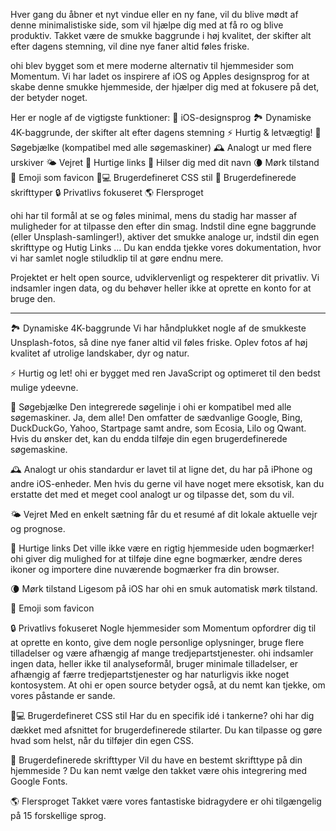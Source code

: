 Hver gang du åbner et nyt vindue eller en ny fane, vil du blive mødt af denne minimalistiske side, som vil hjælpe dig med at få ro og blive produktiv. Takket være de smukke baggrunde i høj kvalitet, der skifter alt efter dagens stemning, vil dine nye faner altid føles friske.

ohi blev bygget som et mere moderne alternativ til hjemmesider som Momentum. Vi har ladet os inspirere af iOS og Apples designsprog for at skabe denne smukke hjemmeside, der hjælper dig med at fokusere på det, der betyder noget.

Her er nogle af de vigtigste funktioner:
🍏 iOS-designsprog
🏞 Dynamiske 4K-baggrunde, der skifter alt efter dagens stemning
⚡️ Hurtig & letvægtig!
🔎 Søgebjælke (kompatibel med alle søgemaskiner)
🕰 Analogt ur med flere urskiver
🌤 Vejret
🔗 Hurtige links
👋 Hilser dig med dit navn
🌘 Mørk tilstand
🥖 Emoji som favicon
🧑💻 Brugerdefineret CSS stil
📝 Brugerdefinerede skrifttyper
🔒 Privatlivs fokuseret
🌎 Flersproget

ohi har til formål at se og føles minimal, mens du stadig har masser af muligheder for at tilpasse den efter din smag. Indstil dine egne baggrunde (eller Unsplash-samlinger!), aktiver det smukke analoge ur, indstil din egen skrifttype og Hutig Links ... Du kan endda tjekke vores dokumentation, hvor vi har samlet nogle stiludklip til at gøre endnu mere.

Projektet er helt open source, udviklervenligt og respekterer dit privatliv. Vi indsamler ingen data, og du behøver heller ikke at oprette en konto for at bruge den.

---

🏞 Dynamiske 4K-baggrunde
Vi har håndplukket nogle af de smukkeste Unsplash-fotos, så dine nye faner altid vil føles friske. Oplev fotos af høj kvalitet af utrolige landskaber, dyr og natur.

⚡️ Hurtig og let!
ohi er bygget med ren JavaScript og optimeret til den bedst mulige ydeevne.

🔎 Søgebjælke
Den integrerede søgelinje i ohi er kompatibel med alle søgemaskiner. Ja, dem alle! Den omfatter de sædvanlige Google, Bing, DuckDuckGo, Yahoo, Startpage samt andre, som Ecosia, Lilo og Qwant. Hvis du ønsker det, kan du endda tilføje din egen brugerdefinerede søgemaskine.

🕰 Analogt ur
ohis standardur er lavet til at ligne det, du har på iPhone og andre iOS-enheder. Men hvis du gerne vil have noget mere eksotisk, kan du erstatte det med et meget cool analogt ur og tilpasse det, som du vil.

🌤 Vejret
Med en enkelt sætning får du et resumé af dit lokale aktuelle vejr og prognose.

🔗 Hurtige links
Det ville ikke være en rigtig hjemmeside uden bogmærker! ohi giver dig mulighed for at tilføje dine egne bogmærker, ændre deres ikoner og importere dine nuværende bogmærker fra din browser.

🌘 Mørk tilstand
Ligesom på iOS har ohi en smuk automatisk mørk tilstand.

🥖 Emoji som favicon

🔒 Privatlivs fokuseret
Nogle hjemmesider som Momentum opfordrer dig til at oprette en konto, give dem nogle personlige oplysninger, bruge flere tilladelser og være afhængig af mange tredjepartstjenester. ohi indsamler ingen data, heller ikke til analyseformål, bruger minimale tilladelser, er afhængig af færre tredjepartstjenester og har naturligvis ikke noget kontosystem. At ohi er open source betyder også, at du nemt kan tjekke, om vores påstande er sande.

🧑💻 Brugerdefineret CSS stil
Har du en specifik idé i tankerne? ohi har dig dækket med afsnittet for brugerdefinerede stilarter. Du kan tilpasse og gøre hvad som helst, når du tilføjer din egen CSS.

📝 Brugerdefinerede skrifttyper
Vil du have en bestemt skrifttype på din hjemmeside ? Du kan nemt vælge den takket være ohis integrering med Google Fonts.

🌎 Flersproget
Takket være vores fantastiske bidragydere er ohi tilgængelig på 15 forskellige sprog.
